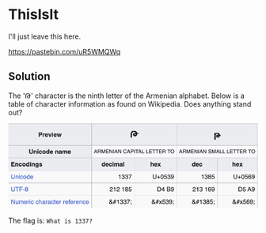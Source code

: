 # ThisIsIt

I'll just leave this here.

https://pastebin.com/uR5WMQWq


## Solution

The 'Թ' character is the ninth letter of the Armenian alphabet. Below is a table of character information as found on Wikipedia. Does anything stand out?

![Թ](./encodings.png)

The flag is: `What is 1337?`
